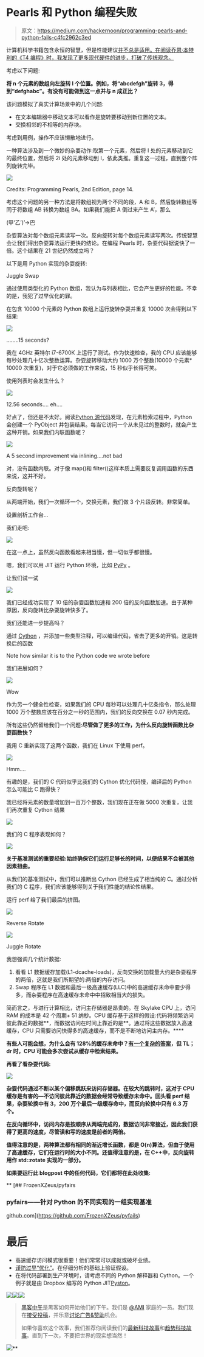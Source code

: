 # Pearls 和 Python 编程失败

> 原文：<https://medium.com/hackernoon/programming-pearls-and-python-fails-c4fc2962c3ed>

计算机科学书籍包含永恒的智慧，但是性能建议[并不总是适用。在阅读乔恩·本特利的《T4 编程》时，我发现了更多现代硬件的进步，打破了传统观念。](https://nopointerexception.wordpress.com/2015/07/16/optimizers-anonymous-1st-step-is-admitting-you-probably-dont-have-a-problem/)

考虑以下问题:

**将 n 个元素的数组向左旋转 I 个位置。例如，将“abcdefgh”旋转 3，得到“defghabc”。有没有可能做到这一点并与 n 成正比？**

该问题模拟了真实计算场景中的几个问题:

*   在文本编辑器中移动文本可以看作是旋转要移动到新位置的文本。
*   交换相邻的不相等的内存块。

考虑到用例，操作不应该懒散地进行。

一种算法涉及到一个微妙的杂耍动作:取第一个元素，然后将 I 处的元素移动到它的最终位置，然后将 2i 处的元素移动到 I，依此类推。重复这一过程，直到整个阵列旋转完毕。

![](img/35b51e57091ef57dd40acb0b82cd720d.png)

Credits: Programming Pearls, 2nd Edition, page 14.

考虑这个问题的另一种方法是将数组视为两个不同的段，A 和 B，然后旋转数组等同于将数组 AB 转换为数组 BA。如果我们能把 A 倒过来产生 A’，那么

(甲‘乙’)’->巴

杂耍算法对每个数组元素读写一次。反向旋转对每个数组元素读写两次。传统智慧会让我们得出杂耍算法运行更快的结论。在编程 Pearls 时，杂耍代码据说快了一倍。这个结果在 21 世纪仍然成立吗？

以下是用 Python 实现的杂耍旋转:

Juggle Swap

通过使用类型化的 Python 数组，我认为与列表相比，它会产生更好的性能。不幸的是，我犯了过早优化的罪。

在包含 10000 个元素的 Python 数组上运行旋转杂耍并重复 10000 次会得到以下结果:

![](img/5694492fe8a6f0e1fede5ca7d37cfe47.png)

……..15 seconds?

我在 4GHz 英特尔 i7-6700K 上运行了测试。作为快速检查，我的 CPU 应该能够每秒处理几十亿次整数运算。杂耍旋转移动大约 1000 万个整数(10000 个元素* 10000 次重复)，对于它必须做的工作来说，15 秒似乎长得可笑。

使用列表时会发生什么？

![](img/c276574a334b20299fe34279f3415124.png)

12.56 seconds…. eh….

好点了，但还是不太好。阅读[Python 源代码](https://github.com/python/cpython/blob/master/Modules/arraymodule.c)发现，在元素检索过程中，Python 会创建一个 PyObject 并包装结果。每当它访问一个从未见过的整数时，就会产生这种开销。如果我们内联函数呢？

![](img/0676b6b9c026050729d3727619e5bf79.png)

A 5 second improvement via inlining….not bad

对，没有函数内联。对于像 map()和 filter()这样本质上需要反复调用函数的东西来说，这并不好。

反向旋转呢？

从两端开始，我们一次循环一个，交换元素，我们做 3 个片段反转。非常简单。

设置剖析工作台…

我们走吧:

![](img/f36ebea3fb026810f512dace2eff0e23.png)

在这一点上，虽然反向函数看起来相当慢，但一切似乎都很慢。

嗯，我们可以用 JIT 运行 Python 环境，比如 [PyPy](http://pypy.org/) 。

让我们试一试

![](img/a2b02a1ede0fd4be2ca3f2cc71bcf49b.png)

我们已经成功实现了 10 倍的杂耍函数加速和 200 倍的反向函数加速。由于某种原因，反向旋转比杂耍旋转快多了。

我们还能进一步提高吗？

通过 [Cython](http://cython.org/) ，并添加一些类型注释，可以编译代码，省去了更多的开销。这是转换后的函数

Note how similar it is to the Python code we wrote before

我们进展如何？

![](img/572ea219345d3bb4478816b0c797459c.png)

Wow

作为另一个健全性检查，如果我们的 CPU 每秒可以处理几十亿条指令，那么处理 1000 万个整数应该在百分之一秒的范围内，我们的反向交换在 0.07 秒内完成。

所有这些仍然留给我们一个问题:**尽管做了更多的工作，为什么反向旋转函数比杂耍函数快？**

我用 C 重新实现了这两个函数，我们在 Linux 下使用 perf。

![](img/bd023e5950039292d6f1e02969767e36.png)

Hmm….

有趣的是，我们的 C 代码似乎比我们的 Cython 优化代码慢，编译后的 Python 怎么可能比 C 跑得快？

我已经将元素的数量增加到一百万个整数，我们现在正在做 5000 次重复，让我们再次重复 Cython 结果

![](img/5243c19f0349740d925fbf361d6202d2.png)

我们的 C 程序表现如何？

![](img/e6707b58a8b33b5e11445dfd79e38dfc.png)

**关于基准测试的重要经验:始终确保它们运行足够长的时间，以便结果不会被其他因素扭曲。**

从我们的基准测试中，我们可以推断出 Cython 已经生成了相当纯的 C。通过分析我们的 C 程序，我们应该能够得到关于我们性能的结论性结果。

运行 perf 给了我们最后的拼图。

![](img/bf79c78bc339991e73400e4505b1f3cc.png)

Reverse Rotate

![](img/d6754c4d65abbf3e897a5f7a766d38e2.png)

Juggle Rotate

我想强调几个统计数据:

1.  看看 L1 数据缓存加载(L1-dcache-loads)，反向交换的加载量大约是杂耍程序的两倍，这就是我们所期望的:两倍的内存访问。
2.  Swap 程序在 L1 数据和最后一级高速缓存(LLC)中的高速缓存未命中要少得多，而杂耍程序在高速缓存未命中中招致相当大的损失。

简而言之，与进行计算相比，访问主存储器是昂贵的。在 Skylake CPU 上，访问 RAM 的成本是 42 个周期+ 51 纳秒。CPU 缓存基于这样的假设:代码将频繁访问彼此靠近的数据**，而数据访问在时间上靠近的是**。通过将这些数据放入高速缓存，CPU 只需要访问快得多的高速缓存，而不是不断地访问主内存。****

**有些人可能会想，为什么会有 128%的缓存未命中？[有一个复杂的答案](https://sites.utexas.edu/jdm4372/2013/07/14/notes-on-the-mystery-of-hardware-cache-performance-counters/)，但 TL；dr 时，CPU 可能会多次尝试从缓存中检索结果。**

**再看了看杂耍代码:**

**![](img/35b51e57091ef57dd40acb0b82cd720d.png)**

**杂耍代码通过不断以某个偏移跳跃来访问存储器。在较大的跳转时，这对于 CPU 缓存是有害的—不访问彼此靠近的数据会经常导致缓存未命中。回头看 perf 结果，杂耍轮换中有 3，200 万个最后一级缓存命中，而反向轮换中只有 6.3 万个。**

**在反向循环中，访问内存是按顺序从两端完成的，数据访问非常接近，因此我们获得了更高的速度，尽管读和写的速度是前者的两倍。**

**值得注意的是，两种算法都有相同的渐近增长函数，都是 O(n)算法，但由于使用了高速缓存，它们在运行时的大小不同。还值得注意的是，在 C++中，反向旋转用作 std::rotate 实现的一部分。**

**如果要运行此 blogpost 中的任何代码，它们都将在此处收集:**

**[](https://github.com/FrozenXZeus/pyfails) [## FrozenXZeus/pyfairs

### pyfairs——针对 Python 的不同实现的一组实现基准

github.com](https://github.com/FrozenXZeus/pyfails) 

# 最后

*   高速缓存访问模式很重要！他们常常可以成就或破坏业绩。
*   [谨防过早“优化”](https://nopointerexception.wordpress.com/2015/07/16/optimizers-anonymous-1st-step-is-admitting-you-probably-dont-have-a-problem/)。在仔细分析的基础上验证假设。
*   在将代码部署到生产环境时，请考虑不同的 Python 解释器和 Cython。一个例子就是由 Dropbox 编写的 Python JIT[Pyston](https://blog.pyston.org/)。

[![](img/50ef4044ecd4e250b5d50f368b775d38.png)](http://bit.ly/HackernoonFB)[![](img/979d9a46439d5aebbdcdca574e21dc81.png)](https://goo.gl/k7XYbx)[![](img/2930ba6bd2c12218fdbbf7e02c8746ff.png)](https://goo.gl/4ofytp)

> [黑客中午](http://bit.ly/Hackernoon)是黑客如何开始他们的下午。我们是 [@AMI](http://bit.ly/atAMIatAMI) 家庭的一员。我们现在[接受投稿](http://bit.ly/hackernoonsubmission)，并乐意[讨论广告&赞助](mailto:partners@amipublications.com)机会。
> 
> 如果你喜欢这个故事，我们推荐你阅读我们的[最新科技故事](http://bit.ly/hackernoonlatestt)和[趋势科技故事](https://hackernoon.com/trending)。直到下一次，不要把世界的现实想当然！

[![](img/be0ca55ba73a573dce11effb2ee80d56.png)](https://goo.gl/Ahtev1)**
